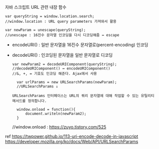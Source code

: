 자바 스크립트 URL 관련 내장 함수

    var queryString = window.location.search;
    //window.location : URL query parameters 가져와서 활용

    var newParam = unescape(queryString);
    //unescape : 16진수 문자열 인코딩을 다시 디코딩해줌 ↔ escape

- encodeURI() : 일반 문자열을 16진수 문자열로(percent-encoding) 인코딩
- decodeURI() : 인코딩된 문자열을 일반 문자열로 디코딩

      var newParam2 = decodeURIComponent(queryString);
      //decodeURIComponent() ↔ encodeURIComponent()
      //&, +, = 기호도 인코딩 해준다. Ajax에서 사용

		var urlParams = new URLSearchParams(newParam);
		//URLSearchParams ↓
    `URLSearchParams 인터페이스는 URL의 쿼리 문자열에 대해 작업할 수 있는 유틸리티 메서드를 정의합니다.`
		
		window.onload = function(){
			document.writeln(newParam2);
		}
    
    //window.onload : https://zuyo.tistory.com/525
    
ref https://twpower.github.io/113-uri-encode-decode-in-javascript<br>
https://developer.mozilla.org/ko/docs/Web/API/URLSearchParams
